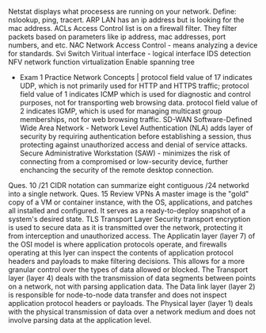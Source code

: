 Netstat displays what procesess are running on your network. Define: nslookup, ping, tracert. 
ARP LAN has an ip address but is looking for the mac address.
ACLs Access Control list is on a firewall filter. They filter packets based on parameters like ip address, mac addresses, port numbers, and etc.
NAC Network Access Control - means analyzing a device for standards.
Svi Switch Viritual interface - logical interface 
IDS detection
NFV network function virtualization
Enable spanning tree

- Exam 1 Practice Network Concepts |
  protocol field value of 17 indicates UDP, which is not primarily used for HTTP and HTTPS traffic;
  protocol field value of 1 indicates ICMP which is used for diagnostic and control purposes, not for transporting web browsing data.
  protocol field value of 2 indicates IGMP, which is used for managing multicast group memberships, not for web browsing traffic.
  SD-WAN Software-Defined Wide Area Network -
  Network Level Authentication (NLA) adds layer of security by requiring authentication before establishing a session, thus protecting against unauthorized access and denial of service attacks.
  Secure Administrative Workstation (SAW) - minimizes the risk of connecting from a compromised or low-security device, further enchancing the security of the remote desktop connection.
  
Ques. 10 /21 CIDR notation can summarize eight contiguous /24 networkd into a single network.
Ques. 15 Review VPNs
A master image is the "gold" copy of a VM or container instance, with the OS, applications, and patches all installed and configured.
It serves as a ready-to-deploy snapshot of a system's desired state.
TLS Transport Layer Security transport encryption is used to secure data as it is transmitted over the network, protecting it from interception and unauthorized access.
The Applicatin layer (layer 7) of the OSI model is where application protocols operate, and firewalls operating at this lyer can inspect the contents of application protocol headers and payloads to make filtering decisions. 
This allows for a more granular control over the types of data allowed or blocked.
The Transport layer (layer 4) deals with the transmission of data segments between points on a network, not with parsing application data.
The Data link layer (layer 2) is responsible for node-to-node data transfer and does not inspect application protocol headers or payloads.
The Physical layer (layer 1) deals with the physical transmission of data over a network medium and does not involve parsing data at the application level.
